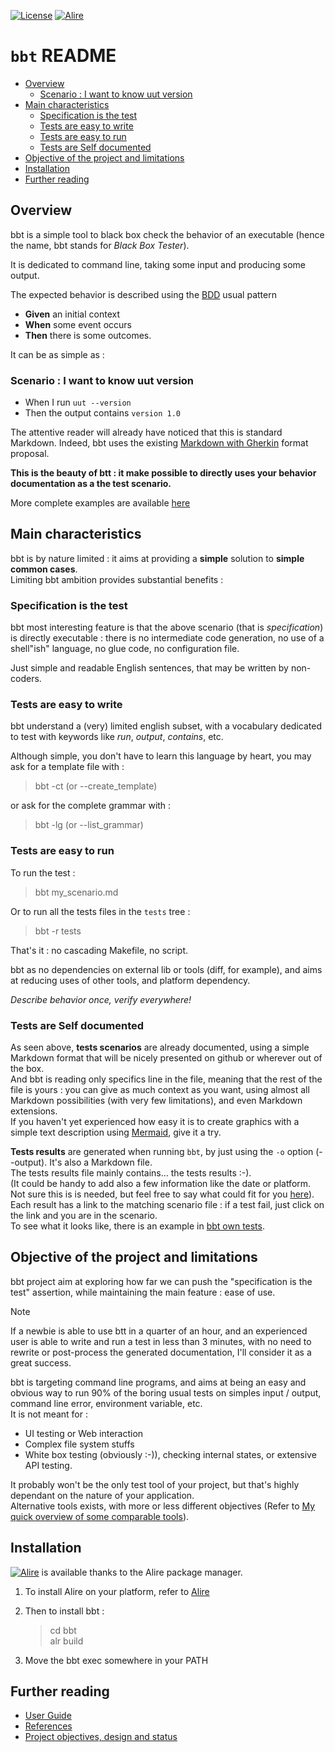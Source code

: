 [![License](https://img.shields.io/badge/License-Apache%202.0-blue.svg)](https://opensource.org/licenses/Apache-2.0) [![Alire](https://img.shields.io/endpoint?url=https://alire.ada.dev/badges/bbt.json)](https://alire.ada.dev/crates/bbt.html)


# `bbt` README <!-- omit from toc -->

- [Overview](#overview)
  - [Scenario : I want to know uut version](#scenario--i-want-to-know-uut-version)
- [Main characteristics](#main-characteristics)
  - [Specification is the test](#specification-is-the-test)
  - [Tests are easy to write](#tests-are-easy-to-write)
  - [Tests are easy to run](#tests-are-easy-to-run)
  - [Tests are Self documented](#tests-are-self-documented)
- [Objective of the project and limitations](#objective-of-the-project-and-limitations)
- [Installation](#installation)
- [Further reading](#further-reading)

## Overview

bbt is a simple tool to black box check the behavior of an executable (hence the name, bbt stands for *Black Box Tester*).  

It is dedicated to command line, taking some input and producing some output.

The expected behavior is described using the [BDD](https://en.wikipedia.org/wiki/Behavior-driven_development) usual pattern  
- **Given** an initial context 
- **When** some event occurs 
- **Then** there is some outcomes.   

It can be as simple as :

### Scenario : I want to know uut version

- When I run `uut --version`
- Then the output contains `version 1.0`


The attentive reader will already have noticed that this is standard Markdown. Indeed, bbt uses the existing [Markdown with Gherkin](https://github.com/cucumber/gherkin/blob/main/MARKDOWN_WITH_GHERKIN.md#markdown-with-gherkin) format proposal.

**This is the beauty of btt : it make possible to directly uses your behavior documentation as a the test scenario.**

More complete examples are available [here](examples_results.md)

## Main characteristics

bbt is by nature limited : it aims at providing a **simple** solution to **simple common cases**.  
Limiting bbt ambition provides substantial benefits :

### Specification is the test

bbt most interesting feature is that the above scenario (that is *specification*) is directly executable : there is no intermediate code generation, no use of a shell"ish" language, no glue code, no configuration file.  

Just simple and readable English sentences, that may be written by non-coders.  

### Tests are easy to write

bbt understand a (very) limited english subset, with a vocabulary dedicated to test with keywords like *run*, *output*, *contains*, etc.

Although simple, you don't have to learn this language by heart, you may ask for a template file with :  
> bbt -ct (or --create_template)  

or ask for the complete grammar with :  
> bbt -lg (or --list_grammar)

### Tests are easy to run

To run the test :  
> bbt my_scenario.md

Or to run all the tests files in the `tests` tree :
> bbt -r tests

That's it : no cascading Makefile, no script.

bbt as no dependencies on external lib or tools (diff, for example), and aims at reducing uses of other tools, and platform dependency.  

*Describe behavior once, verify everywhere!*

### Tests are Self documented

As seen above, **tests scenarios** are already documented, using a simple Markdown format that will be nicely presented on github or wherever out of the box.  
And bbt is reading only specifics line in the file, meaning that the rest of the file is yours : you can give as much context as you want, using almost all Markdown possibilities (with very few limitations), and even Markdown extensions.  
If you haven't yet experienced how easy it is to create graphics with a simple text description using [Mermaid](https://mermaid.js.org/intro/), give it a try.

**Tests results** are generated when running `bbt`, by just using the `-o` option (--output). It's also a Markdown file.  
The tests results file mainly contains... the tests results :-).  
(It could be handy to add also a few information like the date or platform. Not sure this is is needed, but feel free to say what could fit for you [here](https://github.com/LionelDraghi/bbt/discussions)).  
Each result has a link to the matching scenario file : if a test fail, just click on the link and you are in the scenario.  
To see what it looks like, there is an example in [bbt own tests](docs/examples_results.md).

## Objective of the project and limitations

bbt project aim at exploring how far we can push the "specification is the test" assertion, while maintaining the main feature : ease of use. 
> [!NOTE]
> If a newbie is able to use btt in a quarter of an hour, and an experienced user is able to write and run a test in less than 3 minutes, with no need to rewrite or post-process the generated documentation, I'll consider it as a great success.    

bbt is targeting command line programs, and aims at being an easy and obvious way to run 90% of the boring usual tests on simples input / output, command line error, environment variable, etc.  
It is not meant for :
- UI testing or Web interaction 
- Complex file system stuffs
- White box testing (obviously :-)), checking internal states, or extensive API testing.

It probably won't be the only test tool of your project, but that's highly dependant on the nature of your application.  
Alternative tools exists, with more or less different objectives (Refer to [My quick overview of some comparable tools](docs/comparables.md)).  

## Installation

[![Alire](https://img.shields.io/endpoint?url=https://alire.ada.dev/badges/list_image.json)](https://alire.ada.dev/crates/list_image.html) is available thanks to the Alire package manager.  
1. To install Alire on your platform, refer to [Alire](https://alire.ada.dev/)  
   
2. Then to install bbt :
    > cd bbt  
    > alr build  

3. Move the bbt exec somewhere in your PATH

## Further reading
- [User Guide](docs/UG.md) 
- [References](docs/references.md) 
- [Project objectives, design and status](docs/project.md)

